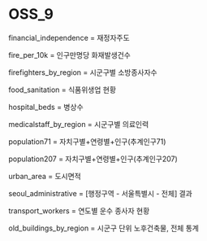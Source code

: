 # OSS_9

financial_independence = 재정자주도 


fire_per_10k = 인구만명당 화재발생건수


firefighters_by_region = 시군구별 소방종사자수


food_sanitation = 식품위생업 현황


hospital_beds = 병상수


medicalstaff_by_region = 시군구별 의료인력


population71 = 자치구별+연령별+인구(추계인구71)


population207 = 자치구별+연령별+인구(추계인구207)


urban_area = 도시면적


seoul_administrative = [행정구역 - 서울특별시 - 전체] 결과


transport_workers = 연도별 운수 종사자 현황


old_buildings_by_region = 시군구 단위 노후건축물, 전체 통계
